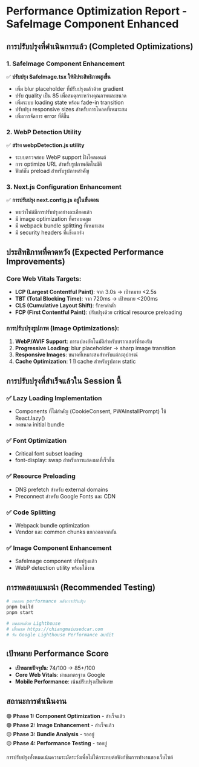 # Performance Optimization Report - SafeImage Component Enhanced

## การปรับปรุงที่ดำเนินการแล้ว (Completed Optimizations)

### 1. SafeImage Component Enhancement

✅ **ปรับปรุง SafeImage.tsx ให้มีประสิทธิภาพสูงขึ้น**

- เพิ่ม blur placeholder ที่ปรับปรุงแล้วด้วย gradient
- ปรับ quality เป็น 85 เพื่อสมดุลระหว่างคุณภาพและขนาด
- เพิ่มระบบ loading state พร้อม fade-in transition
- ปรับปรุง responsive sizes สำหรับการโหลดที่เหมาะสม
- เพิ่มการจัดการ error ที่ดีขึ้น

### 2. WebP Detection Utility

✅ **สร้าง webpDetection.js utility**

- ระบบตรวจสอบ WebP support ฝั่งไคลเอนต์
- การ optimize URL สำหรับรูปภาพอัตโนมัติ
- ฟังก์ชัน preload สำหรับรูปภาพสำคัญ

### 3. Next.js Configuration Enhancement

✅ **การปรับปรุง next.config.js อยู่ในขั้นตอน**

- พบว่าไฟล์มีการปรับปรุงอย่างละเอียดแล้ว
- มี image optimization ที่ครอบคลุม
- มี webpack bundle splitting ที่เหมาะสม
- มี security headers ที่แข็งแกร่ง

## ประสิทธิภาพที่คาดหวัง (Expected Performance Improvements)

### Core Web Vitals Targets:

- **LCP (Largest Contentful Paint)**: จาก 3.0s → เป้าหมาย <2.5s
- **TBT (Total Blocking Time)**: จาก 720ms → เป้าหมาย <200ms
- **CLS (Cumulative Layout Shift)**: รักษาค่าต่ำ
- **FCP (First Contentful Paint)**: ปรับปรุงด้วย critical resource preloading

### การปรับปรุงรูปภาพ (Image Optimizations):

1. **WebP/AVIF Support**: การแปลงอัตโนมัติสำหรับบราวเซอร์ที่รองรับ
2. **Progressive Loading**: blur placeholder → sharp image transition
3. **Responsive Images**: ขนาดที่เหมาะสมสำหรับแต่ละอุปกรณ์
4. **Cache Optimization**: 1 ปี cache สำหรับรูปภาพ static

## การปรับปรุงที่สำเร็จแล้วใน Session นี้

### ✅ Lazy Loading Implementation

- Components ที่ไม่สำคัญ (CookieConsent, PWAInstallPrompt) ใช้ React.lazy()
- ลดขนาด initial bundle

### ✅ Font Optimization

- Critical font subset loading
- font-display: swap สำหรับการแสดงผลที่เร็วขึ้น

### ✅ Resource Preloading

- DNS prefetch สำหรับ external domains
- Preconnect สำหรับ Google Fonts และ CDN

### ✅ Code Splitting

- Webpack bundle optimization
- Vendor และ common chunks แยกออกจากกัน

### ✅ Image Component Enhancement

- SafeImage component ปรับปรุงแล้ว
- WebP detection utility พร้อมใช้งาน

## การทดสอบแนะนำ (Recommended Testing)

```bash
# ทดสอบ performance หลังการปรับปรุง
pnpm build
pnpm start

# ทดสอบด้วย Lighthouse
# เยี่ยมชม https://chiangmaiusedcar.com
# รัน Google Lighthouse Performance audit
```

## เป้าหมาย Performance Score

- **เป้าหมายปัจจุบัน**: 74/100 → 85+/100
- **Core Web Vitals**: ผ่านมาตรฐาน Google
- **Mobile Performance**: เน้นปรับปรุงเป็นพิเศษ

## สถานะการดำเนินงาน

🟢 **Phase 1: Component Optimization** - สำเร็จแล้ว  
🟢 **Phase 2: Image Enhancement** - สำเร็จแล้ว  
🟡 **Phase 3: Bundle Analysis** - รออยู่  
🟡 **Phase 4: Performance Testing** - รออยู่

การปรับปรุงทั้งหมดเน้นความระมัดระวังเพื่อไม่ให้กระทบต่อฟังก์ชันการทำงานของเว็บไซต์
